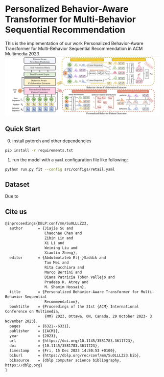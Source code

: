 
# Personalized Behavior-Aware Transformer for Multi-Behavior Sequential Recommendation
This is the implementation of our work Personalized Behavior-Aware Transformer for Multi-Behavior Sequential Recommendation in ACM Multimedia 2023.
![](PBAT.jpg)

</div>

</div>

## Quick Start
0. install pytorch and other dependencies
```bash
pip install -r requirements.txt
```
1. run the model with a `yaml` configuration file like following:
```bash
python run.py fit --config src/configs/retail.yaml
```

## Dataset
Due to 

## Cite us

```
@inproceedings{DBLP:conf/mm/Su0LLLZ23,
  author       = {Jiajie Su and
                  Chaochao Chen and
                  Zibin Lin and
                  Xi Li and
                  Weiming Liu and
                  Xiaolin Zheng},
  editor       = {Abdulmotaleb El{-}Saddik and
                  Tao Mei and
                  Rita Cucchiara and
                  Marco Bertini and
                  Diana Patricia Tobon Vallejo and
                  Pradeep K. Atrey and
                  M. Shamim Hossain},
  title        = {Personalized Behavior-Aware Transformer for Multi-Behavior Sequential
                  Recommendation},
  booktitle    = {Proceedings of the 31st {ACM} International Conference on Multimedia,
                  {MM} 2023, Ottawa, ON, Canada, 29 October 2023- 3 November 2023},
  pages        = {6321--6331},
  publisher    = {{ACM}},
  year         = {2023},
  url          = {https://doi.org/10.1145/3581783.3611723},
  doi          = {10.1145/3581783.3611723},
  timestamp    = {Fri, 15 Dec 2023 14:50:53 +0100},
  biburl       = {https://dblp.org/rec/conf/mm/Su0LLLZ23.bib},
  bibsource    = {dblp computer science bibliography, https://dblp.org}
}
```
